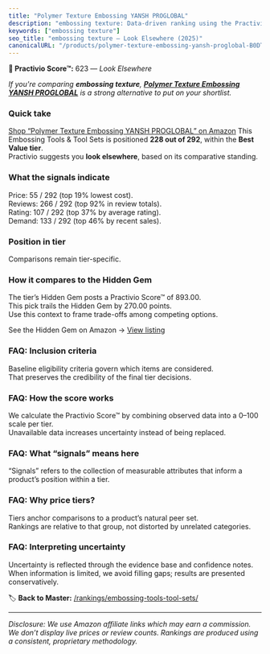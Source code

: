```yaml
---
title: "Polymer Texture Embossing YANSH PROGLOBAL"
description: "embossing texture: Data-driven ranking using the Practivio Score™. Positioned by quality, value, demand, findability, momentum."
keywords: ["embossing texture"]
seo_title: "embossing texture — Look Elsewhere (2025)"
canonicalURL: "/products/polymer-texture-embossing-yansh-proglobal-B0DT4SZHBF/"
---
```


**🚫 Practivio Score™:** 623 — _Look Elsewhere_


*If you're comparing **embossing texture**, **[Polymer Texture Embossing YANSH PROGLOBAL](https://www.amazon.com/dp/B0DT4SZHBF?tag=practivio-20)** is a strong alternative to put on your shortlist.*
### Quick take
[Shop “Polymer Texture Embossing YANSH PROGLOBAL” on Amazon](https://www.amazon.com/dp/B0DT4SZHBF?tag=practivio-20)
This Embossing Tools & Tool Sets is positioned **228 out of 292**, within the **Best Value tier**.  
Practivio suggests you **look elsewhere**, based on its comparative standing.

### What the signals indicate
Price: 55 / 292 (top 19% lowest cost).  
Reviews: 266 / 292 (top 92% in review totals).  
Rating: 107 / 292 (top 37% by average rating).  
Demand: 133 / 292 (top 46% by recent sales).

### Position in tier
Comparisons remain tier-specific.

### How it compares to the Hidden Gem
The tier’s Hidden Gem posts a Practivio Score™ of 893.00.  
This pick trails the Hidden Gem by 270.00 points.  
Use this context to frame trade-offs among competing options.  

See the Hidden Gem on Amazon → [View listing](https://www.amazon.com/dp/B01LZEMYOD?tag=practivio-20)

### FAQ: Inclusion criteria
Baseline eligibility criteria govern which items are considered.  
That preserves the credibility of the final tier decisions.

### FAQ: How the score works
We calculate the Practivio Score™ by combining observed data into a 0–100 scale per tier.  
Unavailable data increases uncertainty instead of being replaced.

### FAQ: What “signals” means here
“Signals” refers to the collection of measurable attributes that inform a product’s position within a tier.

### FAQ: Why price tiers?
Tiers anchor comparisons to a product’s natural peer set.  
Rankings are relative to that group, not distorted by unrelated categories.

### FAQ: Interpreting uncertainty
Uncertainty is reflected through the evidence base and confidence notes.  
When information is limited, we avoid filling gaps; results are presented conservatively.


🏷️ **Back to Master:** [/rankings/embossing-tools-tool-sets/](/rankings/embossing-tools-tool-sets/)

---
_Disclosure: We use Amazon affiliate links which may earn a commission. We don’t display live prices or review counts. Rankings are produced using a consistent, proprietary methodology._
